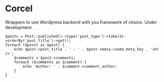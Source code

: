 Corcel
======

Wrappers to use Wordpress backend with you framework of choice. Under development.

    $posts = Post::published()->type('post_type')->take(4)->orderBy('post_title')->get();
    foreach ($posts as $post) {
        echo $post->post_title . ' - ' . $post->meta->some_meta_key . '<br />';
        $comments = $post->comments;
        foreach ($comments as $comment) {
            echo 'Author: ' . $comment->comment_author;
        }
    }


